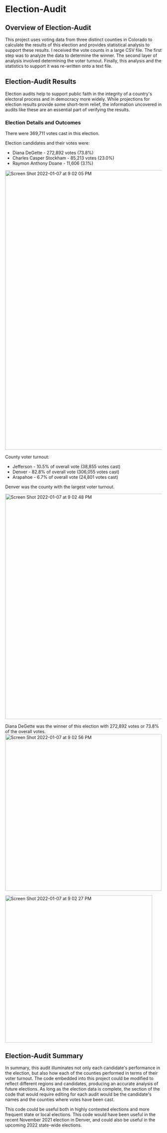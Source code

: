 # Election-Audit


## Overview of Election-Audit ##

This project uses voting data from three distinct counties in Colorado to calculate the results of this election and provides statistical analysis to support these results. I received the vote counts in a large CSV file. The first step was to analyze the data to determine the winner. The second layer of analysis involved determining the voter turnout. Finally, this analysis and the statistics to support it was re-written onto a text file. 

## Election-Audit Results ##

Election audits help to support public faith in the integrity of a country's electoral process and in democracy more widely. While projections for election results provide some short-term relief, the information uncovered in audits like these are an essential part of verifying the results.



  ### Election Details and Outcomes ###
  
  There were 369,711 votes cast in this election.
  
  Election candidates and their votes were: 
  * Diana DeGette - 272,892 votes (73.8%)
  * Charles Casper Stockham - 85,213 votes (23.0%)
  * Raymon Anthony Doane -  11,606 (3.1%)
  
<img width="897" alt="Screen Shot 2022-01-07 at 9 02 05 PM" src="https://user-images.githubusercontent.com/95657458/148627392-3ce3cbbf-56c5-4817-8e81-6b8f6c01b2c3.png">

  County voter turnout:
  * Jefferson - 10.5% of overall vote (38,855 votes cast)
  * Denver - 82.8% of overall vote (306,055 votes cast)
  * Arapahoe - 6.7% of overall vote (24,801 votes cast)
  
  Denver was the county with the largest voter turnout.
  
  <img width="723" alt="Screen Shot 2022-01-07 at 9 02 48 PM" src="https://user-images.githubusercontent.com/95657458/148627418-e79c25c8-c9bb-49fd-ae81-fad4fb97ece7.png">

  
  Diana DeGette was the winner of this election with 272,892 votes or 73.8% of the overall votes.
  <img width="503" alt="Screen Shot 2022-01-07 at 9 02 56 PM" src="https://user-images.githubusercontent.com/95657458/148627421-6a457d38-5412-4588-9bc0-24d14e6f109e.png">

  <img width="473" alt="Screen Shot 2022-01-07 at 9 02 27 PM" src="https://user-images.githubusercontent.com/95657458/148627410-99bb5809-5e20-4048-b671-692645ea7a43.png">


## Election-Audit Summary ##

In summary, this audit illuminates not only each candidate's performance in the election, but also how each of the counties performed in terms of their voter turnout. The code embedded into this project could be modified to reflect different regions and candidates, producing an accurate analysis of future elections. As long as the election data is complete, the section of the code that would require editing for each audit would be the candidate's names and the counties where votes have been cast. 

This code could be useful both in highly contested elections and more frequent state or local elections. This code would have been useful in the recent November 2021 election in Denver, and could also be useful in the upcoming 2022 state-wide elections. 
